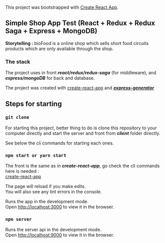 This project was bootstrapped with [Create React App](https://github.com/facebook/create-react-app).

## Simple Shop App Test (React + Redux + Redux Saga + Express + MongoDB)

**Storytelling :** 
bioFood is a online shop which sells short food circuits products which are only available through the shop. 

### The stack

The project uses in front ***react/redux/redux-saga*** (for middleware), and ***express/mongoDB*** for back and database.

The project was created with [create-react-app](https://github.com/facebook/create-react-app) and [***express-generator***](https://expressjs.com/fr/starter/generator.html)

## Steps for starting

### `git clone`

For starting this project, better thing to do is clone this repository to your computer directly and start the server and front from ***client*** folder directly.

See below the cli commands for starting each ones.

### `npm start or yarn start`

The front is the same as in ***create-react-app***, go check the cli commands here is needed :</br>[create-react-app](https://github.com/facebook/create-react-app)

The page will reload if you make edits.<br />
You will also see any lint errors in the console.

Runs the app in the development mode.<br />
Open [http://localhost:3000](http://localhost:3000) to view it in the browser.

### `npm server`

Runs the server api in the development mode.<br />
Open [http://localhost:9000](http://localhost:9000) to view it in the browser.
